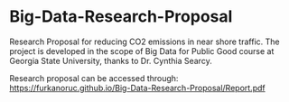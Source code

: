 # Big-Data-Research-Proposal
Research Proposal for reducing CO2 emissions in near shore traffic. The project is developed in the scope of Big Data for Public Good course at Georgia State University, thanks to Dr. Cynthia Searcy.

Research proposal can be accessed through: https://furkanoruc.github.io/Big-Data-Research-Proposal/Report.pdf
